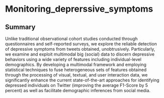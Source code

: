 # Monitoring_deprerssive_symptoms


## Summary

 Unlike traditional observational cohort studies conducted through questionnaires and self-reported surveys, we explore the reliable detection of depressive symptoms from tweets obtained, unobtrusively. Particularly, we examine and exploit multimodal big (social) data to discern depressive behaviors using a wide variety of features including individual-level demographics. By developing a multimodal framework and employing statistical techniques to fuse heterogeneous sets of features obtained through the processing of visual, textual, and user interaction data, we significantly enhance the current state-of-the-art approaches for identifying depressed individuals on Twitter (improving the average F1-Score by 5 percent) as well as facilitate demographic inferences from social media. 
